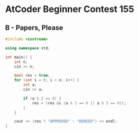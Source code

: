 # AtCoder Beginner Contest 155
## B - Papers, Please
```cpp
#include <iostream>

using namespace std;

int main() {
    int n;
    cin >> n;

    bool res = true;
    for (int i = 0; i < n; i++) {
        int a;
        cin >> a;

        if (a % 2 == 0) {
            res = (res && (a % 3 == 0 || a % 5 == 0));
        }
    }

    cout << (res ? "APPROVED" : "DENIED") << endl;
}
```
